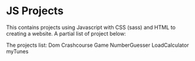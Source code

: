 # JS Projects

This contains projects using Javascript with CSS (sass) and HTML  to creating a website. A partial list of project below:  

The projects list:
Dom Crashcourse
Game NumberGuesser
LoadCalculator
myTunes

